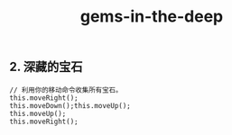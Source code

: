 ﻿---
layout: default
title: gems-in-the-deep
---
## 2. 深藏的宝石
```
// 利用你的移动命令收集所有宝石。
this.moveRight();
this.moveDown();this.moveUp();
this.moveUp();
this.moveRight();
```

